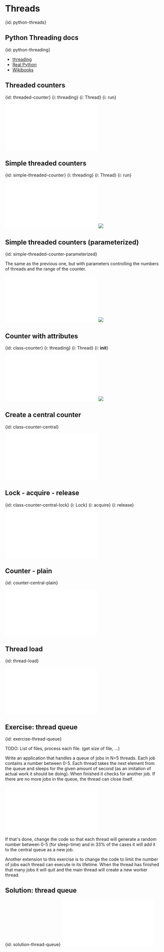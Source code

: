 # Threads
{id: python-threads}


## Python Threading docs
{id: python-threading}

* [threading](https://docs.python.org/library/threading.html)
* [Real Python](https://realpython.com/intro-to-python-threading/)
* [Wikibooks](https://en.wikibooks.org/wiki/Python_Programming/Threading)



## Threaded counters
{id: threaded-counter}
{i: threading}
{i: Thread}
{i: run}

![](examples/threads/mini_counter.py)

## Simple threaded counters
{id: simple-threaded-counter}
{i: threading}
{i: Thread}
{i: run}

![](examples/threads/simple_counter.py)
![](examples/threads/simple_counter.out)


## Simple threaded counters (parameterized)
{id: simple-threaded-counter-parameterized}

The same as the previous one, but with parameters controlling the numbers
of threads and the range of the counter.

![](examples/threads/simple_counter_parameterized.py)
![](examples/threads/simple_counter_parameterized.out)


## Counter with attributes
{id: class-counter}
{i: threading}
{i: Thread}
{i: __init__}

![](examples/threads/counter.py)
![](examples/threads/counter.out)


## Create a central counter
{id: class-counter-central}

![](examples/threads/counter_central.py)


## Lock - acquire - release
{id: class-counter-central-lock}
{i: Lock}
{i: acquire}
{i: release}

![](examples/threads/counter_central_lock.py)

## Counter - plain
{id: counter-central-plain}

![](examples/threads/counter_central_plain.py)

## Thread load
{id: thread-load}

![](examples/threads/thread_load.py)

## Exercise: thread queue
{id: exercise-thread-queue}

TODO: List of files, process each file. (get size of file, ...)

Write an application that handles a queue of jobs in N=5 threads.
Each job contains a number between 0-5.
Each thread takes the next element from the queue and sleeps for the given amount
of second (as an imitation of actual work it should be doing). When finished it checks
for another job. If there are no more jobs in the queue, the thread can close itself.

![](examples/threads/queue_skeleton.py)

If that's done, change the code so that each thread will generate a random
number between 0-5 (for sleep-time) and in 33% of the cases it will add it to the central queue
as a new job.


Another extension to this exercise is to change the code to limit the number of jobs each thread
can execute in its lifetime. When the thread has finished that many jobs it will quit and the
main thread will create a new worker thread.


## Solution: thread queue
{id: solution-thread-queue}
![](examples/threads/queue.py)


